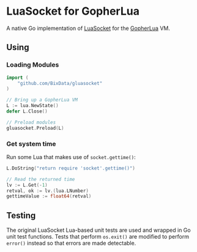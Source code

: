 # LuaSocket for GopherLua

A native Go implementation of [LuaSocket](https://github.com/diegonehab/luasocket) for the [GopherLua](https://github.com/yuin/gopher-lua) VM.

## Using

### Loading Modules

```go
import (
	"github.com/BixData/gluasocket"
)

// Bring up a GopherLua VM
L := lua.NewState()
defer L.Close()

// Preload modules
gluasocket.Preload(L)
```

### Get system time

Run some Lua that makes use of `socket.gettime()`:

```go
L.DoString("return require 'socket'.gettime()")

// Read the returned time
lv := L.Get(-1)
retval, ok := lv.(lua.LNumber)
gettimeValue := float64(retval)
```

## Testing

The original LuaSocket Lua-based unit tests are used and wrapped in Go unit test functions. Tests that perform `os.exit()` are modified to perform `error()` instead so that errors are made detectable.
